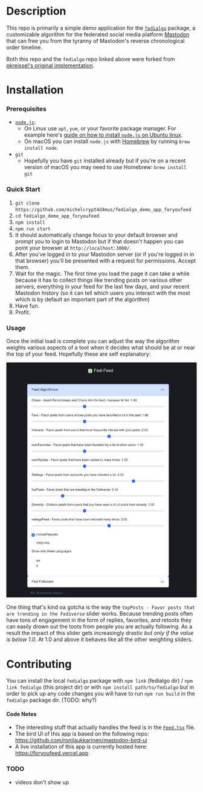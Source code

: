 # Description
This repo is primarily a simple demo application for the [`fedialgo`](https://github.com/michelcrypt4d4mus/fedialgo) package, a customizable algorithm for the federated social media platform [Mastodon](https://joinmastodon.org/) that can free you from the tyranny of Mastodon's reverse chronological order timeline.

Both this repo and the `fedialgo` repo linked above were forked from [pkreissel's original implementation](https://github.com/pkreissel/fedialgo).

# Installation
### Prerequisites
* [`node.js`](https://nodejs.org/):
   * On Linux use `apt`, `yum`, or your favorite package manager. For example here's [guide on how to install `node.js` on Ubuntu linux](https://www.digitalocean.com/community/tutorials/how-to-install-node-js-on-ubuntu-20-04).
   * On macOS you can install `node.js` with [Homebrew](https://brew.sh/) by running `brew install node`.
* `git`
   * Hopefully you have `git` installed already but if you're on a recent version of macOS you may need to use Homebrew: `brew install git`

### Quick Start
1. `git clone https://github.com/michelcrypt4d4mus/fedialgo_demo_app_foryoufeed`
1. `cd fedialgo_demo_app_foryoufeed`
1. `npm install`
1. `npm run start`
1. It should automatically change focus to your default browser and prompt you to login to Mastodon but if that doesn't happen you can point your browser at `http://localhost:3000/`.
1. After you've logged in to your Mastodon server (or if you're logged in in that browser) you'll be presented with a request for permissions. Accept them.
1. Wait for the magic. The first time you load the page it can take a while because it has to collect things like  trending posts on various other servers, everything in your feed for the last few days, and your recent Mastodon history (so it can tell which users you interact with the most which is by default an important part of the algorithm)
1. Have fun.
1. Profit.

### Usage
Once the initial load is complete you can adjust the way the algorithm weights various aspects of a toot when it decides what should be at or near the top of your feed. Hopefully these are self explanatory:

![Algorithm Weighting Sliders](./doc/algorithm_sliders.png)

One thing that's kind oa gotcha is the way the `topPosts - Favor posts that are trending in the Fediverse` slider works. Because trending posts often have tons of engagement in the form of replies, favorites, and retoots they can easily drown out the toots from people you are actually following. As a result the impact of this slider gets increasingly drastic _but only if the value is below 1.0_. At 1.0 and above it behaves like all the other weighting sliders.

# Contributing
You can install the local `fedialgo` package with `npm link` (fedialgo dir) / `npm link fedialgo` (this project dir) _or_ with `npm install path/to/fedialgo` but in order to pick up any code changes you will have to run `npm run build` in the `fedialgo` package dir. (TODO: why?)

#### Code Notes
* The interesting stuff that actually handles the feed is in the [`Feed.tsx`](src/pages/Feed.tsx) file.
* The bird UI of this app is based on the following repo: https://github.com/ronilaukkarinen/mastodon-bird-ui
* A live installation of this app is currently hosted here: https://foryoufeed.vercel.app


### TODO
* videos don't show up
